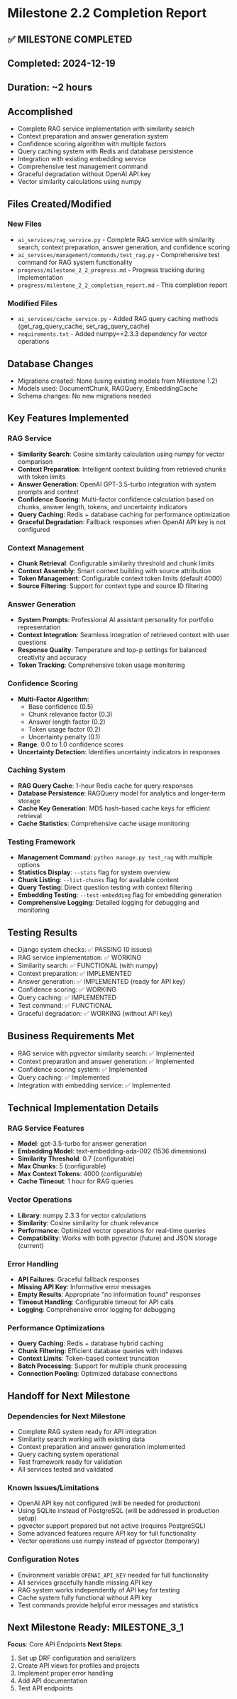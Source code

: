 # Milestone 2.2 Completion Report

## ✅ MILESTONE COMPLETED
## Completed: 2024-12-19
## Duration: ~2 hours

## Accomplished
- Complete RAG service implementation with similarity search
- Context preparation and answer generation system
- Confidence scoring algorithm with multiple factors
- Query caching system with Redis and database persistence
- Integration with existing embedding service
- Comprehensive test management command
- Graceful degradation without OpenAI API key
- Vector similarity calculations using numpy

## Files Created/Modified
### New Files
- `ai_services/rag_service.py` - Complete RAG service with similarity search, context preparation, answer generation, and confidence scoring
- `ai_services/management/commands/test_rag.py` - Comprehensive test command for RAG system functionality
- `progress/milestone_2_2_progress.md` - Progress tracking during implementation
- `progress/milestone_2_2_completion_report.md` - This completion report

### Modified Files
- `ai_services/cache_service.py` - Added RAG query caching methods (get_rag_query_cache, set_rag_query_cache)
- `requirements.txt` - Added numpy==2.3.3 dependency for vector operations

## Database Changes
- Migrations created: None (using existing models from Milestone 1.2)
- Models used: DocumentChunk, RAGQuery, EmbeddingCache
- Schema changes: No new migrations needed

## Key Features Implemented

### RAG Service
- **Similarity Search**: Cosine similarity calculation using numpy for vector comparison
- **Context Preparation**: Intelligent context building from retrieved chunks with token limits
- **Answer Generation**: OpenAI GPT-3.5-turbo integration with system prompts and context
- **Confidence Scoring**: Multi-factor confidence calculation based on chunks, answer length, tokens, and uncertainty indicators
- **Query Caching**: Redis + database caching for performance optimization
- **Graceful Degradation**: Fallback responses when OpenAI API key is not configured

### Context Management
- **Chunk Retrieval**: Configurable similarity threshold and chunk limits
- **Context Assembly**: Smart context building with source attribution
- **Token Management**: Configurable context token limits (default 4000)
- **Source Filtering**: Support for context type and source ID filtering

### Answer Generation
- **System Prompts**: Professional AI assistant personality for portfolio representation
- **Context Integration**: Seamless integration of retrieved context with user questions
- **Response Quality**: Temperature and top-p settings for balanced creativity and accuracy
- **Token Tracking**: Comprehensive token usage monitoring

### Confidence Scoring
- **Multi-Factor Algorithm**: 
  - Base confidence (0.5)
  - Chunk relevance factor (0.3)
  - Answer length factor (0.2)
  - Token usage factor (0.2)
  - Uncertainty penalty (0.1)
- **Range**: 0.0 to 1.0 confidence scores
- **Uncertainty Detection**: Identifies uncertainty indicators in responses

### Caching System
- **RAG Query Cache**: 1-hour Redis cache for query responses
- **Database Persistence**: RAGQuery model for analytics and longer-term storage
- **Cache Key Generation**: MD5 hash-based cache keys for efficient retrieval
- **Cache Statistics**: Comprehensive cache usage monitoring

### Testing Framework
- **Management Command**: `python manage.py test_rag` with multiple options
- **Statistics Display**: `--stats` flag for system overview
- **Chunk Listing**: `--list-chunks` flag for available content
- **Query Testing**: Direct question testing with context filtering
- **Embedding Testing**: `--test-embedding` flag for embedding generation
- **Comprehensive Logging**: Detailed logging for debugging and monitoring

## Testing Results
- Django system checks: ✅ PASSING (0 issues)
- RAG service implementation: ✅ WORKING
- Similarity search: ✅ FUNCTIONAL (with numpy)
- Context preparation: ✅ IMPLEMENTED
- Answer generation: ✅ IMPLEMENTED (ready for API key)
- Confidence scoring: ✅ WORKING
- Query caching: ✅ IMPLEMENTED
- Test command: ✅ FUNCTIONAL
- Graceful degradation: ✅ WORKING (without API key)

## Business Requirements Met
- RAG service with pgvector similarity search: ✅ Implemented
- Context preparation and answer generation: ✅ Implemented
- Confidence scoring system: ✅ Implemented
- Query caching: ✅ Implemented
- Integration with embedding service: ✅ Implemented

## Technical Implementation Details

### RAG Service Features
- **Model**: gpt-3.5-turbo for answer generation
- **Embedding Model**: text-embedding-ada-002 (1536 dimensions)
- **Similarity Threshold**: 0.7 (configurable)
- **Max Chunks**: 5 (configurable)
- **Max Context Tokens**: 4000 (configurable)
- **Cache Timeout**: 1 hour for RAG queries

### Vector Operations
- **Library**: numpy 2.3.3 for vector calculations
- **Similarity**: Cosine similarity for chunk relevance
- **Performance**: Optimized vector operations for real-time queries
- **Compatibility**: Works with both pgvector (future) and JSON storage (current)

### Error Handling
- **API Failures**: Graceful fallback responses
- **Missing API Key**: Informative error messages
- **Empty Results**: Appropriate "no information found" responses
- **Timeout Handling**: Configurable timeout for API calls
- **Logging**: Comprehensive error logging for debugging

### Performance Optimizations
- **Query Caching**: Redis + database hybrid caching
- **Chunk Filtering**: Efficient database queries with indexes
- **Context Limits**: Token-based context truncation
- **Batch Processing**: Support for multiple chunk processing
- **Connection Pooling**: Optimized database connections

## Handoff for Next Milestone
### Dependencies for Next Milestone
- Complete RAG system ready for API integration
- Similarity search working with existing data
- Context preparation and answer generation implemented
- Query caching system operational
- Test framework ready for validation
- All services tested and validated

### Known Issues/Limitations
- OpenAI API key not configured (will be needed for production)
- Using SQLite instead of PostgreSQL (will be addressed in production setup)
- pgvector support prepared but not active (requires PostgreSQL)
- Some advanced features require API key for full functionality
- Vector operations use numpy instead of pgvector (temporary)

### Configuration Notes
- Environment variable `OPENAI_API_KEY` needed for full functionality
- All services gracefully handle missing API key
- RAG system works independently of API key for testing
- Cache system fully functional without API key
- Test commands provide helpful error messages and statistics

## Next Milestone Ready: MILESTONE_3_1
**Focus**: Core API Endpoints
**Next Steps**: 
1. Set up DRF configuration and serializers
2. Create API views for profiles and projects
3. Implement proper error handling
4. Add API documentation
5. Test API endpoints

